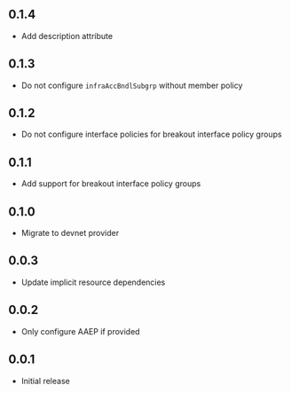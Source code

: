 ## 0.1.4

- Add description attribute

## 0.1.3

- Do not configure `infraAccBndlSubgrp` without member policy

## 0.1.2

- Do not configure interface policies for breakout interface policy groups

## 0.1.1

- Add support for breakout interface policy groups

## 0.1.0

- Migrate to devnet provider

## 0.0.3

- Update implicit resource dependencies

## 0.0.2

- Only configure AAEP if provided

## 0.0.1

- Initial release
